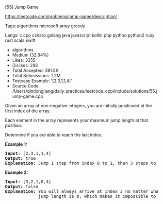 [55] Jump Game  

https://leetcode.com/problems/jump-game/description/

Tags:   algorithms   microsoft   array   greedy 

Langs:  c   cpp   csharp   golang   java   javascript   kotlin   php   python   python3   ruby   rust   scala   swift 

* algorithms
* Medium (32.84%)
* Likes:    3355
* Dislikes: 293
* Total Accepted:    391.5K
* Total Submissions: 1.2M
* Testcase Example:  '[2,3,1,1,4]'
* Source Code:       /Users/qindongliang/daily_practices/leetcode_cpp/include/solutions/55.jump-game.cpp

<p>Given an array of non-negative integers, you are initially positioned at the first index of the array.</p>

<p>Each element in the array represents your maximum jump length at that position.</p>

<p>Determine if you are able to reach the last index.</p>

<p><strong>Example 1:</strong></p>

<pre>
<strong>Input:</strong> [2,3,1,1,4]
<strong>Output:</strong> true
<strong>Explanation:</strong> Jump 1 step from index 0 to 1, then 3 steps to the last index.
</pre>

<p><strong>Example 2:</strong></p>

<pre>
<strong>Input:</strong> [3,2,1,0,4]
<strong>Output:</strong> false
<strong>Explanation:</strong> You will always arrive at index 3 no matter what. Its maximum
&nbsp;            jump length is 0, which makes it impossible to reach the last index.
</pre>

